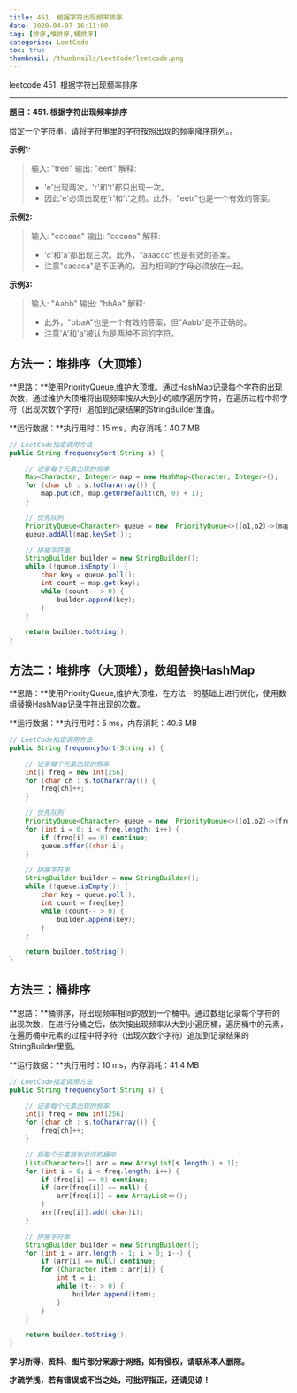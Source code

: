 ```yaml
---
title: 451. 根据字符出现频率排序
date: 2020-04-07 16:11:00
tag: [排序,堆排序,桶排序]
categories: LeetCode
toc: true
thumbnail: /thumbnails/LeetCode/leetcode.png
---
```


leetcode 451. 根据字符出现频率排序

<!--more-->

---

**题目：451. 根据字符出现频率排序**

给定一个字符串，请将字符串里的字符按照出现的频率降序排列。。

**示例1:**

> 输入: "tree"
> 输出: "eert"
> 解释:
>* 'e'出现两次，'r'和't'都只出现一次。
>*  因此'e'必须出现在'r'和't'之前。此外，"eetr"也是一个有效的答案。

**示例2:**

> 输入: "cccaaa"
> 输出: "cccaaa"
> 解释:
>* 'c'和'a'都出现三次。此外，"aaaccc"也是有效的答案。
>*  注意"cacaca"是不正确的，因为相同的字母必须放在一起。

**示例3:**

> 输入: "Aabb"
> 输出: "bbAa"
> 解释:
>* 此外，"bbaA"也是一个有效的答案，但"Aabb"是不正确的。
>*  注意'A'和'a'被认为是两种不同的字符。

## 方法一：堆排序（大顶堆）

**思路：**使用PriorityQueue,维护大顶堆。通过HashMap记录每个字符的出现次数，通过维护大顶堆将出现频率按从大到小的顺序遍历字符，在遍历过程中将字符（出现次数个字符）追加到记录结果的StringBuilder里面。

**运行数据：**执行用时：15 ms，内存消耗：40.7 MB

```java
// LeetCode指定调用方法
public String frequencySort(String s) {

    // 记录每个元素出现的频率
    Map<Character, Integer> map = new HashMap<Character, Integer>();
    for (char ch : s.toCharArray()) {
        map.put(ch, map.getOrDefault(ch, 0) + 1);
    }

    // 优先队列
    PriorityQueue<Character> queue = new  PriorityQueue<>((o1,o2)->(map.get(o2) - map.get(o1)));
    queue.addAll(map.keySet());

    // 拼接字符串
    StringBuilder builder = new StringBuilder();
    while (!queue.isEmpty()) {
        char key = queue.poll();
        int count = map.get(key);
        while (count-- > 0) {
            builder.append(key);
        }
    }

    return builder.toString();
}
```

## 方法二：堆排序（大顶堆），数组替换HashMap

**思路：**使用PriorityQueue,维护大顶堆，在方法一的基础上进行优化，使用数组替换HashMap记录字符出现的次数。

**运行数据：**执行用时：5 ms，内存消耗：40.6 MB

```java
// LeetCode指定调用方法
public String frequencySort(String s) {

    // 记录每个元素出现的频率
    int[] freq = new int[256];
    for (char ch : s.toCharArray()) {
        freq[ch]++;
    }

    // 优先队列
    PriorityQueue<Character> queue = new  PriorityQueue<>((o1,o2)->(freq[o2] - freq[o1]));
    for (int i = 0; i < freq.length; i++) {
        if (freq[i] == 0) continue;
        queue.offer((char)i);
    }

    // 拼接字符串
    StringBuilder builder = new StringBuilder();
    while (!queue.isEmpty()) {
        char key = queue.poll();
        int count = freq[key];
        while (count-- > 0) {
            builder.append(key);
        }
    }

    return builder.toString();
}
```

## 方法三：桶排序

**思路：**桶排序，将出现频率相同的放到一个桶中。通过数组记录每个字符的出现次数，在进行分桶之后，依次按出现频率从大到小遍历桶，遍历桶中的元素，在遍历桶中元素的过程中将字符（出现次数个字符）追加到记录结果的StringBuilder里面。

**运行数据：**执行用时：10 ms，内存消耗：41.4 MB

```java
// LeetCode指定调用方法
public String frequencySort(String s) {

    // 记录每个元素出现的频率
    int[] freq = new int[256];
    for (char ch : s.toCharArray()) {
        freq[ch]++;
    }

    // 将每个元素放到对应的桶中
    List<Character>[] arr = new ArrayList[s.length() + 1];
    for (int i = 0; i < freq.length; i++) {
        if (freq[i] == 0) continue;
        if (arr[freq[i]] == null) {
            arr[freq[i]] = new ArrayList<>();
        }
        arr[freq[i]].add((char)i);
    }

    // 拼接字符串
    StringBuilder builder = new StringBuilder();
    for (int i = arr.length - 1; i > 0; i--) {
        if (arr[i] == null) continue;
        for (Character item : arr[i]) {
            int t = i;
            while (t-- > 0) {
                builder.append(item);
            }
        }
    }

    return builder.toString();
}
```

**学习所得，资料、图片部分来源于网络，如有侵权，请联系本人删除。**

**才疏学浅，若有错误或不当之处，可批评指正，还请见谅！**